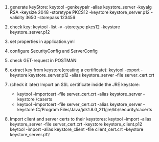 1) generate keyStore: 
    keytool -genkeypair -alias keystore_server -keyalg RSA -keysize 2048 -storetype PKCS12 -keystore keystore_server.p12 -validity 3650 -storepass 123456

2) check key:
    keytool -list -v -storetype pkcs12 -keystore keystore_server.p12
    
3) set properties in application.yml
4) configure SecurityConfig and ServerConfig
5) check GET-request in POSTMAN
6) extract key from keystore(creating a certificate):
    keytool -export -keystore keystore_server.p12 -alias keystore_server -file server_cert.crt
7) (check it later) Import an SSL certificate inside the JRE keystore:
    + keytool -importcert -file server_cert.crt -alias keystore_server -keystore \caserts
    - keytool -importcert -file server_cert.crt -alias keystore_server -keystore C:/Program Files/Java/jdk1.8.0_211/jre/lib/security/cacerts
    
8)  Import client and server certs to their keystores: 
    keytool -import -alias keystore_server -file server_cert.crt -keystore keystore_client.p12
    keytool -import -alias keystore_client -file client_cert.crt -keystore keystore_server.p12